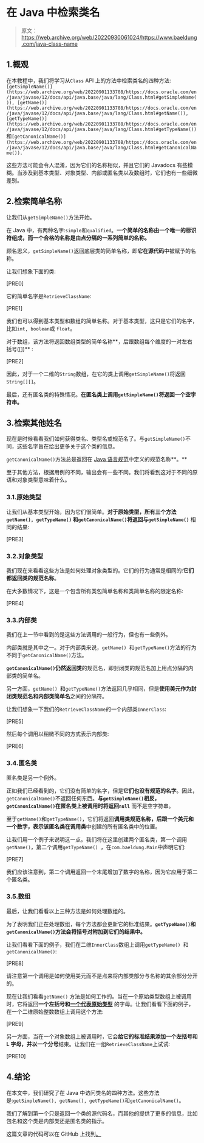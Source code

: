 # 在 Java 中检索类名

> 原文：<https://web.archive.org/web/20220930061024/https://www.baeldung.com/java-class-name>

## 1.概观

在本教程中，我们将学习从`Class` API 上的方法中检索类名的四种方法:`[getSimpleName()](https://web.archive.org/web/20220901133708/https://docs.oracle.com/en/java/javase/12/docs/api/java.base/java/lang/Class.html#getSimpleName()), [getName()](https://web.archive.org/web/20220901133708/https://docs.oracle.com/en/java/javase/12/docs/api/java.base/java/lang/Class.html#getName()), [getTypeName()](https://web.archive.org/web/20220901133708/https://docs.oracle.com/en/java/javase/12/docs/api/java.base/java/lang/Class.html#getTypeName())`和`[getCanonicalName()](https://web.archive.org/web/20220901133708/https://docs.oracle.com/en/java/javase/12/docs/api/java.base/java/lang/Class.html#getCanonicalName()).`

这些方法可能会令人混淆，因为它们的名称相似，并且它们的 Javadocs 有些模糊。当涉及到基本类型、对象类型、内部或匿名类以及数组时，它们也有一些细微差别。

## 2.检索简单名称

让我们从`getSimpleName()`方法开始。

在 Java 中，有两种名字:`simple`和`qualified`。**一个简单的名称由一个唯一的标识符组成，而一个合格的名称是由点分隔的一系列简单的名称。**

顾名思义，`getSimpleName()`返回底层类的简单名称，即**它在源代码**中被赋予的名称。

让我们想象下面的类:

[PRE0]

它的简单名字是`RetrieveClassName`:

[PRE1]

我们也可以得到基本类型和数组的简单名称。对于基本类型，这只是它们的名字，比如`int, boolean`或 `float`。

对于数组，该方法将返回数组类型的简单名称**，后跟数组每个维度的一对左右括号([])** :

[PRE2]

因此，对于一个二维的`String`数组，在它的类上调用`getSimpleName()`将返回`String[][]`。

最后，还有匿名类的特殊情况。**在匿名类上调用`getSimpleName()`将返回一个空字符串。**

## 3.检索其他姓名

现在是时候看看我们如何获得类名、类型名或规范名了。与`getSimpleName()`不同，这些名字旨在给出更多关于这个类的信息。

`getCanonicalName()`方法总是返回在 [Java 语言规范](https://web.archive.org/web/20220901133708/https://docs.oracle.com/javase/specs/jls/se11/html/jls-6.html#jls-6.7)中定义的规范名称**。**

至于其他方法，根据用例的不同，输出会有一些不同。我们将看到这对于不同的原语和对象类型意味着什么。

### 3.1.原始类型

让我们从基本类型开始，因为它们很简单。**对于原始类型，所有三个方法`getName(), getTypeName()` 和`getCanonicalName()`将返回与`getSimpleName()`** 相同的结果:

[PRE3]

### 3.2.对象类型

我们现在来看看这些方法是如何处理对象类型的。它们的行为通常是相同的:**它们都返回类的规范名称**。

在大多数情况下，这是一个包含所有类包简单名称和类简单名称的限定名称:

[PRE4]

### 3.3.内部类

我们在上一节中看到的是这些方法调用的一般行为，但也有一些例外。

内部类就是其中之一。对于内部类来说，`getName() `和`getTypeName()`方法的行为不同于`getCanonicalName()`方法。

**`getCanonicalName()`仍然返回类**的规范名，即封闭类的规范名加上用点分隔的内部类的简单名。

另一方面，`getName() `和`getTypeName()`方法返回几乎相同，但是**使用美元作为封闭类规范名和内部类简单名**之间的分隔符。

让我们想象一下我们的`RetrieveClassName`的一个内部类`InnerClass`:

[PRE5]

然后每个调用以稍微不同的方式表示内部类:

[PRE6]

### 3.4.匿名类

匿名类是另一个例外。

正如我们已经看到的，它们没有简单的名字，但是**它们也没有规范的名字**。因此，`getCanonicalName()`不返回任何东西。**与`getSimpleName()`相反，`getCanonicalName()`在匿名类上被调用时将返回`null`** 而不是空字符串。

至于`getName()`和`getTypeName()`，它们将返回**调用类规范名称，后跟一个美元和一个数字，表示该匿名类在调用类**中创建的所有匿名类中的位置。

让我们用一个例子来说明这一点。我们将在这里创建两个匿名类，第一个调用`getName()`，第二个调用`getTypeName() `，在`com.baeldung.Main`中声明它们:

[PRE7]

我们应该注意到，第二个调用返回一个末尾增加了数字的名称，因为它应用于第二个匿名类。

### 3.5.数组

最后，让我们看看以上三种方法是如何处理数组的。

为了表明我们正在处理数组，每个方法都会更新它的标准结果。**`getTypeName()`和`getCanonicalName()`方法会将括号对附加到它们的结果中。**

让我们看看下面的例子，我们在二维`InnerClass`数组上调用`getTypeName() `和`getCanonicalName()`:

[PRE8]

请注意第一个调用是如何使用美元而不是点来将内部类部分与名称的其余部分分开的。

现在让我们看看`getName()` 方法是如何工作的。当在一个原始类型数组上被调用时，它将返回**一个左括号和[一个代表原始类型](https://web.archive.org/web/20220901133708/https://docs.oracle.com/en/java/javase/12/docs/api/java.base/java/lang/Class.html#getName())** 的字母。让我们看看下面的例子，在一个二维原始整数数组上调用这个方法:

[PRE9]

另一方面，当在一个对象数组上被调用时，它会**给它的标准结果添加一个左括号和 L 字母，并以一个分号**结束。让我们在一组`RetrieveClassName`上试试:

[PRE10]

## 4.结论

在本文中，我们研究了在 Java 中访问类名的四种方法。这些方法是:`getSimpleName(), getName(), getTypeName()`和`getCanonicalName()`。

我们了解到第一个只是返回一个类的源代码名，而其他的提供了更多的信息，比如包名和这个类是内部类还是匿名类的指示。

这篇文章的代码可以在 GitHub 上找到[。](https://web.archive.org/web/20220901133708/https://github.com/eugenp/tutorials/tree/master/core-java-modules/core-java-lang)